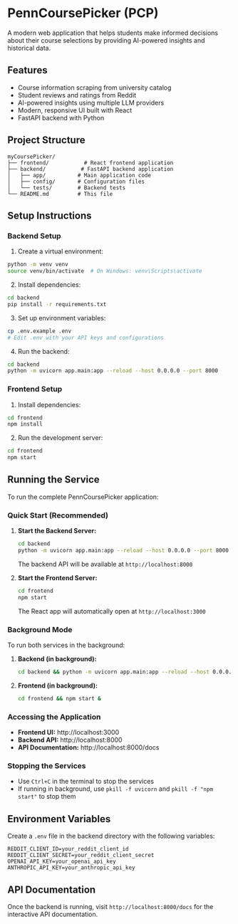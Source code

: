 # PennCoursePicker (PCP)

A modern web application that helps students make informed decisions about their course selections by providing AI-powered insights and historical data.

## Features

- Course information scraping from university catalog
- Student reviews and ratings from Reddit
- AI-powered insights using multiple LLM providers
- Modern, responsive UI built with React
- FastAPI backend with Python

## Project Structure

```
myCoursePicker/
├── frontend/           # React frontend application
├── backend/           # FastAPI backend application
│   ├── app/          # Main application code
│   ├── config/       # Configuration files
│   └── tests/        # Backend tests
└── README.md         # This file
```

## Setup Instructions

### Backend Setup

1. Create a virtual environment:

```bash
python -m venv venv
source venv/bin/activate  # On Windows: venv\Scripts\activate
```

2. Install dependencies:

```bash
cd backend
pip install -r requirements.txt
```

3. Set up environment variables:

```bash
cp .env.example .env
# Edit .env with your API keys and configurations
```

4. Run the backend:

```bash
cd backend
python -m uvicorn app.main:app --reload --host 0.0.0.0 --port 8000
```

### Frontend Setup

1. Install dependencies:

```bash
cd frontend
npm install
```

2. Run the development server:

```bash
cd frontend
npm start
```

## Running the Service

To run the complete PennCoursePicker application:

### Quick Start (Recommended)

1. **Start the Backend Server:**

   ```bash
   cd backend
   python -m uvicorn app.main:app --reload --host 0.0.0.0 --port 8000
   ```

   The backend API will be available at `http://localhost:8000`

2. **Start the Frontend Server:**
   ```bash
   cd frontend
   npm start
   ```
   The React app will automatically open at `http://localhost:3000`

### Background Mode

To run both services in the background:

1. **Backend (in background):**

   ```bash
   cd backend && python -m uvicorn app.main:app --reload --host 0.0.0.0 --port 8000 &
   ```

2. **Frontend (in background):**
   ```bash
   cd frontend && npm start &
   ```

### Accessing the Application

- **Frontend UI:** http://localhost:3000
- **Backend API:** http://localhost:8000
- **API Documentation:** http://localhost:8000/docs

### Stopping the Services

- Use `Ctrl+C` in the terminal to stop the services
- If running in background, use `pkill -f uvicorn` and `pkill -f "npm start"` to stop them

## Environment Variables

Create a `.env` file in the backend directory with the following variables:

```
REDDIT_CLIENT_ID=your_reddit_client_id
REDDIT_CLIENT_SECRET=your_reddit_client_secret
OPENAI_API_KEY=your_openai_api_key
ANTHROPIC_API_KEY=your_anthropic_api_key
```

## API Documentation

Once the backend is running, visit `http://localhost:8000/docs` for the interactive API documentation.
